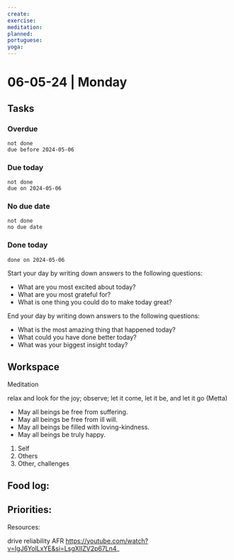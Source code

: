 ```yaml
---
create: 
exercise: 
meditation: 
planned: 
portuguese: 
yoga:
---
```


# 06-05-24 | Monday

## Tasks
### Overdue
```tasks
not done
due before 2024-05-06
```

### Due today
```tasks
not done
due on 2024-05-06
```

### No due date
```tasks
not done
no due date
```

### Done today
```tasks
done on 2024-05-06
```


Start your day by writing down answers to the following questions:

- What are you most excited about today? 
- What are you most grateful for? 
- What is one thing you could do to make today great?  

End your day by writing down answers to the following questions: 

- What is the most amazing thing that happened today? 
- What could you have done better today? 
- What was your biggest insight today?

## Workspace

Meditation 

relax and look for the joy; observe; let it come, let it be, and let it go
(Metta)
-   May all beings be free from suffering.
-   May all beings be free from ill will.
-   May all beings be filled with loving-kindness.
-   May all beings be truly happy.

1. Self
2. Others
3. Other, challenges

Food log:
- 

Priorities:
- 

Resources:

drive reliability AFR
https://youtube.com/watch?v=IgJ6YolLxYE&si=LsgXlIZV2p67Ln4_